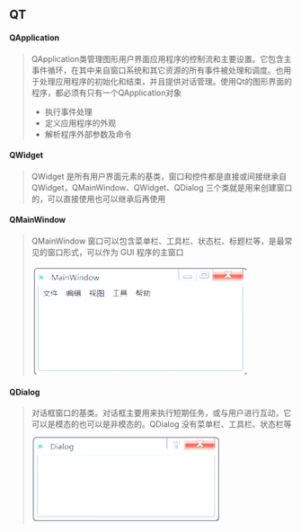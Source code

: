## QT

#### QApplication

> QApplication类管理图形用户界面应用程序的控制流和主要设置。它包含主事件循环，在其中来自窗口系统和其它资源的所有事件被处理和调度。也用于处理应用程序的初始化和结束，并且提供对话管理。使用Qt的图形界面的程序，都必须有只有一个QApplication对象
>
> - 执行事件处理
> - 定义应用程序的外观
> - 解析程序外部参数及命令

#### QWidget

> QWidget 是所有用户界面元素的基类，窗口和控件都是直接或间接继承自 QWidget，QMainWindow、QWidget、QDialog 三个类就是用来创建窗口的，可以直接使用也可以继承后再使用

#### QMainWindow

> QMainWindow 窗口可以包含菜单栏、工具栏、状态栏、标题栏等，是最常见的窗口形式，可以作为 GUI 程序的主窗口
>
> ![image-20230514003658113](image-20230514003658113.png) 

#### QDialog 

> 对话框窗口的基类。对话框主要用来执行短期任务，或与用户进行互动，它可以是模态的也可以是非模态的。QDialog 没有菜单栏、工具栏、状态栏等
>
> ![image-20230514003730620](image-20230514003730620.png) 
